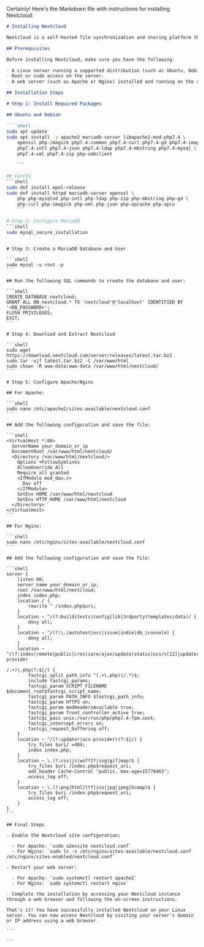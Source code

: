 Certainly! Here's the Markdown file with instructions for installing Nextcloud:

````markdown
# Installing Nextcloud

Nextcloud is a self-hosted file synchronization and sharing platform that allows you to store and access your files, calendars, contacts, and more. Here are the instructions for installing Nextcloud:

## Prerequisites

Before installing Nextcloud, make sure you have the following:

- A Linux server running a supported distribution (such as Ubuntu, Debian, CentOS, or Fedora).
- Root or sudo access on the server.
- A web server (such as Apache or Nginx) installed and running on the server.

## Installation Steps

# Step 1: Install Required Packages

## Ubuntu and Debian

````shell
sudo apt update
sudo apt install -y apache2 mariadb-server libapache2-mod-php7.4 \
    openssl php-imagick php7.4-common php7.4-curl php7.4-gd php7.4-imap \
    php7.4-intl php7.4-json php7.4-ldap php7.4-mbstring php7.4-mysql \
    php7.4-xml php7.4-zip php-smbclient

    ```

## CentOS
```shell
sudo dnf install epel-release
sudo dnf install httpd mariadb-server openssl \
    php php-mysqlnd php-intl php-ldap php-zip php-mbstring php-gd \
    php-curl php-imagick php-xml php-json php-opcache php-apcu
    ```

# Step 2: Configure MariaDB
```shell
sudo mysql_secure_installation
````
````

# Step 3: Create a MariaDB Database and User

```shell
sudo mysql -u root -p
```

## Run the following SQL commands to create the database and user:

```shell
CREATE DATABASE nextcloud;
GRANT ALL ON nextcloud.* TO 'nextcloud'@'localhost' IDENTIFIED BY '<DB_PASSWORD>';
FLUSH PRIVILEGES;
EXIT;
```

# Step 4: Download and Extract Nextcloud

```shell
sudo wget https://download.nextcloud.com/server/releases/latest.tar.bz2
sudo tar -xjf latest.tar.bz2 -C /var/www/html
sudo chown -R www-data:www-data /var/www/html/nextcloud/
```

# Step 5: Configure Apache/Nginx

## For Apache:

```shell
sudo nano /etc/apache2/sites-available/nextcloud.conf
```

## Add the following configuration and save the file:

```shell
<VirtualHost *:80>
  ServerName your_domain_or_ip
  DocumentRoot /var/www/html/nextcloud/
  <Directory /var/www/html/nextcloud/>
    Options +FollowSymlinks
    AllowOverride All
    Require all granted
    <IfModule mod_dav.c>
      Dav off
    </IfModule>
    SetEnv HOME /var/www/html/nextcloud
    SetEnv HTTP_HOME /var/www/html/nextcloud
  </Directory>
</VirtualHost>
```

## For Nginx:

```shell
sudo nano /etc/nginx/sites-available/nextcloud.conf
```

## Add the following configuration and save the file:

```shell
server {
    listen 80;
    server_name your_domain_or_ip;
    root /var/www/html/nextcloud;
    index index.php;
    location / {
        rewrite ^ /index.php$uri;
    }
    location ~ ^/(?:build|tests|config|lib|3rdparty|templates|data)/ {
        deny all;
    }
    location ~ ^/(?:\.|autotest|occ|issue|indie|db_|console) {
        deny all;
    }
    location ~ ^/(?:index|remote|public|cron|core/ajax/update|status|ocs/v[12]|updater/.+|ocs-provider

/.+)\.php(?:$|/) {
        fastcgi_split_path_info ^(.+\.php)(/.*)$;
        include fastcgi_params;
        fastcgi_param SCRIPT_FILENAME $document_root$fastcgi_script_name;
        fastcgi_param PATH_INFO $fastcgi_path_info;
        fastcgi_param HTTPS on;
        fastcgi_param modHeadersAvailable true;
        fastcgi_param front_controller_active true;
        fastcgi_pass unix:/var/run/php/php7.4-fpm.sock;
        fastcgi_intercept_errors on;
        fastcgi_request_buffering off;
    }
    location ~ ^/(?:updater|ocs-provider)(?:$|/) {
        try_files $uri/ =404;
        index index.php;
    }
    location ~ \.(?:css|js|woff2?|svg|gif|map)$ {
        try_files $uri /index.php$request_uri;
        add_header Cache-Control "public, max-age=15778463";
        access_log off;
    }
    location ~ \.(?:png|html|ttf|ico|jpg|jpeg|bcmap)$ {
        try_files $uri /index.php$request_uri;
        access_log off;
    }
}
```

## Final Steps

- Enable the Nextcloud site configuration:

  - For Apache: `sudo a2ensite nextcloud.conf`
  - For Nginx: `sudo ln -s /etc/nginx/sites-available/nextcloud.conf /etc/nginx/sites-enabled/nextcloud.conf`

- Restart your web server:

  - For Apache: `sudo systemctl restart apache2`
  - For Nginx: `sudo systemctl restart nginx`

- Complete the installation by accessing your Nextcloud instance through a web browser and following the on-screen instructions.

That's it! You have successfully installed Nextcloud on your Linux server. You can now access Nextcloud by visiting your server's domain or IP address using a web browser.

```

```
